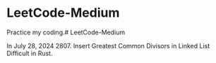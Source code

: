 # LeetCode-Medium

Practice my coding.# LeetCode-Medium


In July 28, 2024
2807. Insert Greatest Common Divisors in Linked List
Difficult in Rust.
